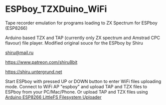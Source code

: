 # ESPboy_TZXDuino_WiFi
Tape recorder emulation for programs loading to ZX Spectrum for ESPboy (ESP8266)

Arduino based TZX and TAP (currently only ZX spectrum and Amstrad CPC flavour) file player. 
Modified original souce for the ESPboy by Shiru

shiru@mail.ru

https://www.patreon.com/shiru8bit

https://shiru.untergrund.net

Start ESPboy with pressed UP or DOWN button to enter WiFi files uploading mode. 
Connect to WiFi AP "espboy" and upload TAP and TZX files to ESPboy from your PC/Mac/Phone.
Or upload TAP and TZX files using [Arduino ESP8266 LittleFS Filesystem Uploader](https://github.com/earlephilhower/arduino-esp8266littlefs-plugin)
